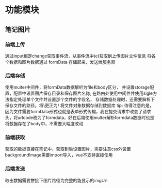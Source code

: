 # 功能模块

## 笔记图片

### 前端上传
通过input绑定change获取事件流，从事件流中(e)获取到上传图片文件信息
将各个数据和图片数据通过 formData 存储起来，发送给服务器
### 后端存储
使用multer中间件，将formData数据解析为file和body区分，
并设置storage配置，配置中设置图片保存目录和保存图片名称,
在路由处使用中间件并使用sigle方法指定处理单个文件并设置那个文件的字段名，
存储数据处理时，还需要解析下保存文件的路径，将\\更正为/
将文件对象数据存储到数据库
tip:
值得注意的是，因为文件需要formData形式也就是表单形式传输，我在提交请求中改变了请求头，将urlcode改为了formdata，好在后端使用multer解析formdata数据时也是将数据存在了body中，不需要大幅度改动
### 前端获取
获取的数据直接在笔记中，获取到后设置图片，需要注意css外设置backgroundImage需要import导入，vue不支持直接使用
### 后端发送
取出数据需要拼接下图片路径为完整的能显示的imgUrl
